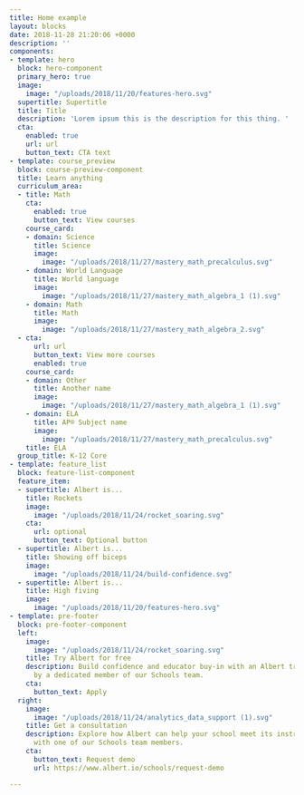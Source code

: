 ```yaml
---
title: Home example
layout: blocks
date: 2018-11-28 21:20:06 +0000
description: ''
components:
- template: hero
  block: hero-component
  primary_hero: true
  image:
    image: "/uploads/2018/11/20/features-hero.svg"
  supertitle: Supertitle
  title: Title
  description: 'Lorem ipsum this is the description for this thing. '
  cta:
    enabled: true
    url: url
    button_text: CTA text
- template: course_preview
  block: course-preview-component
  title: Learn anything
  curriculum_area:
  - title: Math
    cta:
      enabled: true
      button_text: View courses
    course_card:
    - domain: Science
      title: Science
      image:
        image: "/uploads/2018/11/27/mastery_math_precalculus.svg"
    - domain: World Language
      title: World language
      image:
        image: "/uploads/2018/11/27/mastery_math_algebra_1 (1).svg"
    - domain: Math
      title: Math
      image:
        image: "/uploads/2018/11/27/mastery_math_algebra_2.svg"
  - cta:
      url: url
      button_text: View more courses
      enabled: true
    course_card:
    - domain: Other
      title: Another name
      image:
        image: "/uploads/2018/11/27/mastery_math_algebra_1 (1).svg"
    - domain: ELA
      title: AP® Subject name
      image:
        image: "/uploads/2018/11/27/mastery_math_precalculus.svg"
    title: ELA
  group_title: K-12 Core
- template: feature_list
  block: feature-list-component
  feature_item:
  - supertitle: Albert is...
    title: Rockets
    image:
      image: "/uploads/2018/11/24/rocket_soaring.svg"
    cta:
      url: optional
      button_text: Optional button
  - supertitle: Albert is...
    title: Showing off biceps
    image:
      image: "/uploads/2018/11/24/build-confidence.svg"
  - supertitle: Albert is...
    title: High fiving
    image:
      image: "/uploads/2018/11/20/features-hero.svg"
- template: pre-footer
  block: pre-footer-component
  left:
    image:
      image: "/uploads/2018/11/24/rocket_soaring.svg"
    title: Try Albert for free
    description: Build confidence and educator buy-in with an Albert trial supported
      by a dedicated member of our Schools team.
    cta:
      button_text: Apply
  right:
    image:
      image: "/uploads/2018/11/24/analytics_data_support (1).svg"
    title: Get a consultation
    description: Explore how Albert can help your school meet its instructional goals
      with one of our Schools team members.
    cta:
      button_text: Request demo
      url: https://www.albert.io/schools/request-demo

---
```

